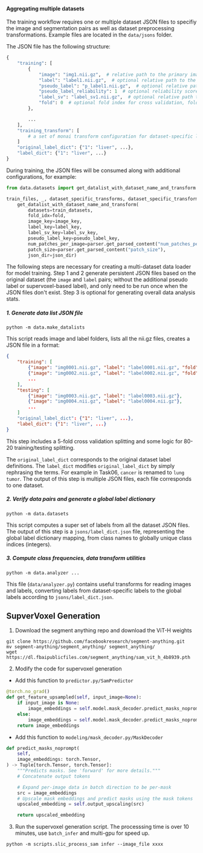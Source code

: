 #### Aggregating multiple datasets

The training workflow requires one or multiple dataset JSON files to specifiy the image and segmentation pairs as well as dataset preprocessing transformations.
Example files are located in the `data/jsons` folder.

The JSON file has the following structure:
```python
{
    "training": [
        {
            "image": "img1.nii.gz",  # relative path to the primary image file
            "label": "label1.nii.gz",  # optional relative path to the primary label file
            "pseudo_label": "p_label1.nii.gz",  # optional relative path to the pseudo label file
            "pseudo_label_reliability": 1  # optional reliability score for pseudo label
            "label_sv": "label_sv1.nii.gz",  # optional relative path to the supervoxel label file
            "fold": 0  # optional fold index for cross validation, fold 0 is used for training
        },

        ...
    ],
    "training_transform": [
        # a set of monai transform configuration for dataset-specific loading
    ]
    "original_label_dict": {"1": "liver", ...},
    "label_dict": {"1": "liver", ...}
}
```

During training, the JSON files will be consumed along with additional configurations, for example:
```py
from data.datasets import get_datalist_with_dataset_name_and_transform

train_files, _, dataset_specific_transforms, dataset_specific_transforms_val = \
    get_datalist_with_dataset_name_and_transform(
        datasets=train_datasets,
        fold_idx=fold,
        image_key=image_key,
        label_key=label_key,
        label_sv_key=label_sv_key,
        pseudo_label_key=pseudo_label_key,
        num_patches_per_image=parser.get_parsed_content("num_patches_per_image"),
        patch_size=parser.get_parsed_content("patch_size"),
        json_dir=json_dir)
```

The following steps are necessary for creating a multi-dataset data loader for model training.
Step 1 and 2 generate persistent JSON files based on the original dataset (the `image` and `label` pairs; without the additional pseudo label or supervoxel-based label), and only need to be run once when the JSON files don't exist.
Step 3 is optional for generating overall data analysis stats.

##### 1. Generate data list JSON file
```
python -m data.make_datalists
```

This script reads image and label folders, lists all the nii.gz files,
creates a JSON file in a format:

```json
{
    "training": [
        {"image": "img0001.nii.gz", "label": "label0001.nii.gz", "fold": 0},
        {"image": "img0002.nii.gz", "label": "label0002.nii.gz", "fold": 2},
        ...
    ],
    "testing": [
        {"image": "img0003.nii.gz", "label": "label0003.nii.gz"},
        {"image": "img0004.nii.gz", "label": "label0004.nii.gz"},
        ...
    ]
    "original_label_dict": {"1": "liver", ...},
    "label_dict": {"1": "liver", ...}
}
```

This step includes a 5-fold cross validation splitting and
some logic for 80-20 training/testing splitting.

The `original_label_dict` corresponds to the original dataset label definitions.
The `label_dict` modifies `original_label_dict` by simply rephrasing the terms.
For example in Task06, `cancer` is renamed to `lung tumor`.
The output of this step is multiple JSON files, each file corresponds
to one dataset.


##### 2. Verify data pairs and generate a global label dictionary
```
python -m data.datasets
```

This script computes a super set of labels from all the dataset JSON files.
The output of this step is a `jsons/label_dict.json` file,
representing the global label dictionary mapping, from class names to globally unique class indices (integers).


##### 3. Compute class frequencies, data transform utilities
```
python -m data.analyzer ...
```

This file (`data/analyzer.py`) contains useful transforms for reading images
and labels, converting labels from dataset-specific labels to the global labels
according to `jsons/label_dict.json`.


## SupverVoxel Generation
1. Download the segment anything repo and download the ViT-H weights
```
git clone https://github.com/facebookresearch/segment-anything.git
mv segment-anything/segment_anything/ segment_anything/
wget https://dl.fbaipublicfiles.com/segment_anything/sam_vit_h_4b8939.pth
```
2. Modify the code for supervoxel generation
- Add this function to `predictor.py/SamPredictor`
```python
@torch.no_grad()
def get_feature_upsampled(self, input_image=None):
    if input_image is None:
        image_embeddings = self.model.mask_decoder.predict_masks_noprompt(self.features)
    else:
        image_embeddings = self.model.mask_decoder.predict_masks_noprompt(self.model.image_encoder(input_image))
    return image_embeddings
```
- Add this function to `modeling/mask_decoder.py/MaskDecoder`
```python
def predict_masks_noprompt(
    self,
    image_embeddings: torch.Tensor,
) -> Tuple[torch.Tensor, torch.Tensor]:
    """Predicts masks. See 'forward' for more details."""
    # Concatenate output tokens

    # Expand per-image data in batch direction to be per-mask
    src = image_embeddings
    # Upscale mask embeddings and predict masks using the mask tokens
    upscaled_embedding = self.output_upscaling(src)

    return upscaled_embedding
```
3. Run the supervoxel generation script. The processsing time is over 10 minutes, use `batch_infer` and multi-gpu for speed up.
```
python -m scripts.slic_process_sam infer --image_file xxxx
```
